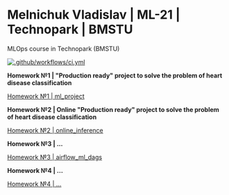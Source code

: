 Melnichuk Vladislav | ML-21 | Technopark | BMSTU
================================================

MLOps course in Technopark (BMSTU)

[![.github/workflows/ci.yml](https://github.com/made-mlops-2022/melnichuk-vladislav-mlops-22-fall/actions/workflows/homework-1-ci.yaml/badge.svg)](https://github.com/made-mlops-2022/melnichuk-vladislav-mlops-22-fall/actions/workflows/homework-1-ci.yaml)

**Homework №1 | "Production ready" project to solve the problem of heart disease classification**

[Homework №1 | ml_project](https://github.com/made-mlops-2022/melnichuk-vladislav-mlops-22-fall/tree/homework1)

**Homework №2 | Online "Production ready" project to solve the problem of heart disease classification**

[Homework №2 | online_inference](https://github.com/made-mlops-2022/melnichuk-vladislav-mlops-22-fall/tree/homework2)

**Homework №3 | ...**

[Homework №3 | airflow_ml_dags](https://github.com/made-mlops-2022/melnichuk-vladislav-mlops-22-fall/tree/homework3)

**Homework №4 | ...**

[Homework №4 | ...](https://github.com/made-mlops-2022/melnichuk-vladislav-mlops-22-fall/tree/homework4)
